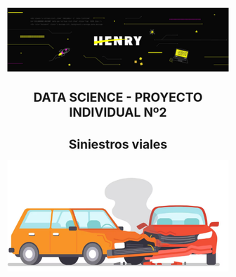 ![Banner](https://github.com/OctavioAlvarez1/proyecto-individual-1-Soy-Henry/blob/main/Images/henry.jfif)
<h1 align="center">DATA SCIENCE - PROYECTO INDIVIDUAL Nº2</h1>
<h1 align="center">Siniestros viales</h1>

![Imagen](https://github.com/OctavioAlvarez1/PI_DA-Soy-Henry/blob/main/Images/siniestro.png)
